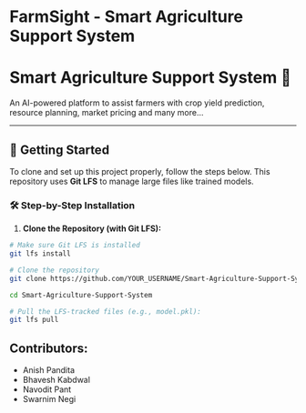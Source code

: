 # FarmSight - Smart Agriculture Support System

# Smart Agriculture Support System 🌾

An AI-powered platform to assist farmers with crop yield prediction, resource planning, market pricing and many more...

---

## 🚀 Getting Started

To clone and set up this project properly, follow the steps below. This repository uses **Git LFS** to manage large files like trained models.

### 🛠️ Step-by-Step Installation

1. **Clone the Repository (with Git LFS):**

```bash
# Make sure Git LFS is installed
git lfs install

# Clone the repository
git clone https://github.com/YOUR_USERNAME/Smart-Agriculture-Support-System.git

cd Smart-Agriculture-Support-System

# Pull the LFS-tracked files (e.g., model.pkl):
git lfs pull

```

 ## Contributors:
 - Anish Pandita
 - Bhavesh Kabdwal
 - Navodit Pant
 - Swarnim Negi
